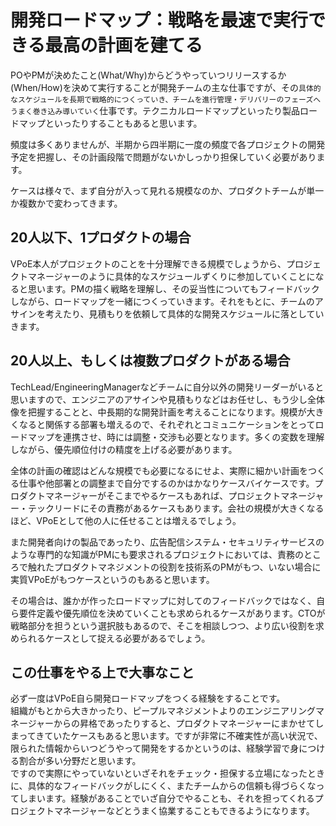 # 開発ロードマップ：戦略を最速で実行できる最高の計画を建てる

POやPMが決めたこと(What/Why)からどうやっていつリリースするか(When/How)を決めて実行することが開発チームの主な仕事ですが、その`具体的なスケジュールを長期で戦略的につくっていき、チームを進行管理・デリバリーのフェーズへうまく巻き込み導いていく`仕事です。テクニカルロードマップといったり製品ロードマップといったりすることもあると思います。

頻度は多くありませんが、半期から四半期に一度の頻度で各プロジェクトの開発予定を把握し、その計画段階で問題がないかしっかり担保していく必要があります。

ケースは様々で、まず自分が入って見れる規模なのか、プロダクトチームが単一か複数かで変わってきます。

## 20人以下、1プロダクトの場合
VPoE本人がプロジェクトのことを十分理解できる規模でしょうから、プロジェクトマネージャーのように具体的なスケジュールずくりに参加していくことになると思います。PMの描く戦略を理解し、その妥当性についてもフィードバックしながら、ロードマップを一緒につくっていきます。それをもとに、チームのアサインを考えたり、見積もりを依頼して具体的な開発スケジュールに落としていきます。

## 20人以上、もしくは複数プロダクトがある場合
TechLead/EngineeringManagerなどチームに自分以外の開発リーダーがいると思いますので、エンジニアのアサインや見積もりなどはお任せし、もう少し全体像を把握することと、中長期的な開発計画を考えることになります。規模が大きくなると関係する部署も増えるので、それぞれとコミュニケーションをとってロードマップを連携させ、時には調整・交渉も必要となります。多くの変数を理解しながら、優先順位付けの精度を上げる必要があります。

全体の計画の確認はどんな規模でも必要になるにせよ、実際に細かい計画をつくる仕事や他部署との調整まで自分でするのかはかなりケースバイケースです。プロダクトマネージャーがそこまでやるケースもあれば、プロジェクトマネージャー・テックリードにその責務があるケースもあります。会社の規模が大きくなるほど、VPoEとして他の人に任せることは増えるでしょう。

また開発者向けの製品であったり、広告配信システム・セキュリティサービスのような専門的な知識がPMにも要求されるプロジェクトにおいては、責務のところで触れたプロダクトマネジメントの役割を技術系のPMがもつ、いない場合に実質VPoEがもつケースというのもあると思います。

その場合は、誰かが作ったロードマップに対してのフィードバックではなく、自ら要件定義や優先順位を決めていくことも求められるケースがあります。CTOが戦略部分を担うという選択肢もあるので、そこを相談しつつ、より広い役割を求められるケースとして捉える必要があるでしょう。

## この仕事をやる上で大事なこと

必ず一度はVPoE自ら開発ロードマップをつくる経験をすることです。<br>
組織がもとから大きかったり、ピープルマネジメントよりのエンジニアリングマネージャーからの昇格であったりすると、プロダクトマネージャーにまかせてしまってきていたケースもあると思います。ですが非常に不確実性が高い状況で、限られた情報からいつどうやって開発をするかというのは、経験学習で身につける割合が多い分野だと思います。<br>
ですので実際にやっていないといざそれをチェック・担保する立場になったときに、具体的なフィードバックがしにくく、またチームからの信頼も得づらくなってしまいます。経験があることでいざ自分でやることも、それを担ってくれるプロジェクトマネージャーなどとうまく協業することもできるようになります。

